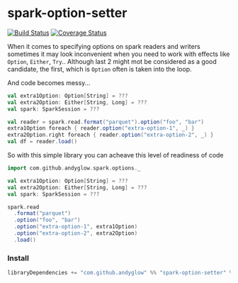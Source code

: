 # spark-option-setter

[![Build Status](https://travis-ci.org/andyglow/spark-option-setter.svg?branch=master)](https://travis-ci.org/andyglow/spark-option-setter)
[![Coverage Status](https://coveralls.io/repos/github/andyglow/spark-option-setter/badge.svg?branch=master)](https://coveralls.io/github/andyglow/spark-option-setter?branch=master)

When it comes to specifying options on spark readers and writers sometimes it may look inconvenient
when you need to work with effects like `Option`, `Either`, `Try`.. Although last 2 might mot be considered as a 
good candidate, the first, which is `Option` often is taken into the loop.

And code becomes messy...

```scala
val extra1Option: Option[String] = ???
val extra2Option: Either[String, Long] = ???
val spark: SparkSession = ???

val reader = spark.read.format("parquet").option("foo", "bar")
extra1Option foreach { reader.option("extra-option-1", _) }
extra2Option.right foreach { reader.option("extra-option-2", _) }
val df = reader.load()
```  

So with this simple library you can acheave this level of readiness of code
```scala
import com.github.andyglow.spark.options._

val extra1Option: Option[String] = ???
val extra2Option: Either[String, Long] = ???
val spark: SparkSession = ???

spark.read
  .format("parquet")
  .option("foo", "bar")
  .option("extra-option-1", extra1Option)
  .option("extra-option-2", extra2Option)
  .load()
```    

### Install
```sbt
libraryDependencies += "com.github.andyglow" %% "spark-option-setter" % "0.0.1"
```
